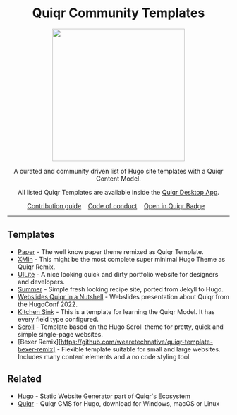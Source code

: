 <h1 align="center">Quiqr Community Templates</h1>

<p align="center">
<img src="https://quiqr.org/quir-community-templates-badge.svg" width="300"/>
</p>

<p align="center">
A curated and community driven list of Hugo site templates with a Quiqr Content
Model.
</p>

<p align="center">
All listed Quiqr Templates are available inside the <a href="https://quiqr.org">Quiqr Desktop App</a>.
</p>

<p align="center">
  <a href="contributing.md">Contribution guide</a>&nbsp;&nbsp;&nbsp;
  <a href="code-of-conduct.md">Code of conduct</a>&nbsp;&nbsp;&nbsp;
  <a href="open-in-quiqr-badge.md">Open in Quiqr Badge</a>&nbsp;&nbsp;&nbsp;
</p>

---

## Templates

- [Paper](https://github.com/mipmip/quiqr-paper-themed-template) - The well know paper theme remixed as Quiqr Template.
- [XMin](https://github.com/mipmip/quiqr-xmin-template) - This might be the most complete super minimal Hugo Theme as Quiqr Remix.
- [UILite](https://github.com/mipmip/quiqr-uilite-template) - A nice looking quick and dirty portfolio website for designers and developers.
- [Summer](https://github.com/mipmip/summer-qremix) - Simple fresh looking recipe site, ported from Jekyll to Hugo.
- [Webslides Quiqr in a Nutshell](https://github.com/quiqr/quiqr-hugoconf2022-webslides) - Webslides presentation about Quiqr from the HugoConf 2022.
- [Kitchen Sink](https://github.com/quiqr/quiqr-template-kitchen-sink) - This is a template for learning the Quiqr Model. It has every field type configured.
- [Scroll](https://github.com/mipmip/quiqr-scroll-template) - Template based on the Hugo Scroll theme for pretty, quick and simple single-page websites.
- [Bexer Remix][https://github.com/wearetechnative/quiqr-template-bexer-remix] - Flexible template suitable for small and large websites. Includes many content elements and a no code styling tool.

## Related

- [Hugo](https://gohugo.io/) - Static Website Generator part of Quiqr's Ecosystem
- [Quiqr](https://quiqr.org/) - Quiqr CMS for Hugo, download for Windows, macOS or Linux
